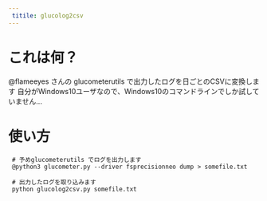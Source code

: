 ```yaml
---
 titile: glucolog2csv
---
```


# これは何？

@flameeyes さんの glucometerutils で出力したログを日ごとのCSVに変換します
自分がWindows10ユーザなので、Windows10のコマンドラインでしか試していません...

# 使い方

```
 # 予めglucometerutils でログを出力します
 @python3 glucometer.py --driver fsprecisionneo dump > somefile.txt

 # 出力したログを取り込みます
 python glucolog2csv.py somefile.txt
 ```

